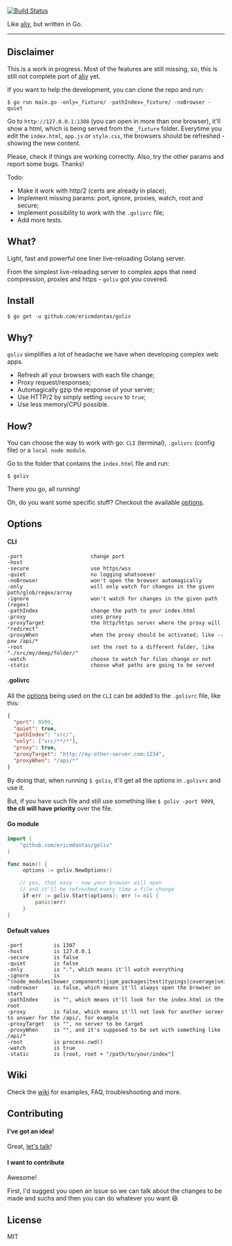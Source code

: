 [![Build Status](https://travis-ci.org/ericmdantas/goliv.svg?branch=master)](https://travis-ci.org/ericmdantas/goliv)

Like [aliv](https://github.com/ericmdantas/aliv), but written in Go.

---

## Disclaimer

This is a work in progress. Most of the features are still missing, so, this is still not complete port of [aliv](https://github.com/ericmdantas/aliv) yet.

If you want to help the development, you can clone the repo and run:

```shell
$ go run main.go -only=_fixture/ -pathIndex=_fixture/ -noBrowser -quiet
```

Go to `http://127.0.0.1:1308` (you can open in more than one browser), it'll show a html, which is being served from the `_fixture` folder. Everytime you edit the `index.html`, `app.js` or `style.css`, the browsers should be refreshed - showing the new content.

Please, check if things are working correctly. Also, try the other params and report some bugs. Thanks!


Todo:
- Make it work with http/2 (certs are already in place);
- Implement missing params: port, ignore, proxies, watch, root and secure;
- Implement possibility to work with the `.golivrc` file;
- Add more tests. 


## What?

Light, fast and powerful one liner live-reloading Golang server.

From the simplest live-reloading server to complex apps that need compression, proxies and https - `goliv` got you covered.


## Install

```shell
$ go get -u github.com/ericmdantas/goliv
```


## Why?

`goliv` simplifies a lot of headache we have when developing complex web apps. 

- Refresh all your browsers with each file change;
- Proxy request/responses;
- Automagically gzip the response of your server;
- Use HTTP/2 by simply setting `secure` to `true`;
- Use less memory/CPU possible.


## How?

You can choose the way to work with go: `CLI` (terminal), `.golivrc` (config file) or a `local node module`.

Go to the folder that contains the `index.html` file and run:

```shell
$ goliv
```

There you go, all running!

Oh, do you want some specific stuff? Checkout the available <a href="#options">options</a>.


## Options

#### CLI


```
-port                      change port
-host
-secure                    use https/wss
-quiet                     no logging whatsoever
-noBrowser                 won't open the browser automagically
-only                      will only watch for changes in the given path/glob/regex/array
-ignore                    won't watch for changes in the given path (regex)
-pathIndex                 change the path to your index.html
-proxy                     uses proxy
-proxyTarget               the http/https server where the proxy will "redirect"
-proxyWhen                 when the proxy should be activated; like --pxw /api/*
-root                      set the root to a different folder, like "./src/my/deep/folder/"
-watch                     choose to watch for files change or not
-static                    choose what paths are going to be served
```


#### .golivrc

All the <a href="#options">options</a> being used on the `CLI` can be added to the `.golivrc` file, like this:

```json
{
  "port": 9999,
  "quiet": true,
  "pathIndex": "src/",
  "only": ["src/**/*"],
  "proxy": true,
  "proxyTarget": "http://my-other-server.com:1234",
  "proxyWhen": "/api/*"
}
```

By doing that, when running `$ goliv`, it'll get all the options in `.golivrc` and use it.

But, if you have such file and still use something like `$ goliv -port 9999`, **the cli will have priority** over the file.


#### Go module

```go
import (
    "github.com/ericmdantas/goliv"
)

func main() {
     options := goliv.NewOptions()

    // yes, that easy - now your browser will open 
    // and it'll be refreshed every time a file change
     if err := goliv.Start(options); err != nil {
         panic(err)
     }
}
```

#### Default values

```
-port          is 1307
-host          is 127.0.0.1
-secure        is false
-quiet         is false
-only          is ".", which means it'll watch everything
-ignore        is ^(node_modules|bower_components|jspm_packages|test|typings|coverage|unit_coverage)
-noBrowser     is false, which means it'll always open the browser on start
-pathIndex     is "", which means it'll look for the index.html in the root
-proxy         is false, which means it'll not look for another server to answer for the /api/, for example
-proxyTarget   is "", no server to be target
-proxyWhen     is "", and it's supposed to be set with something like /api/*
-root          is process.cwd()
-watch         is true
-static        is [root, root + "/path/to/your/index"]
```


## Wiki

Check the [wiki](https://github.com/ericmdantas/goliv/wiki) for examples, FAQ, troubleshooting and more.

## Contributing

#### I've got an idea!

Great, [let's talk](https://github.com/ericmdantas/goliv/issues/new)!

#### I want to contribute

Awesome!

First, I'd suggest you open an issue so we can talk about the changes to be made and suchs and then you can do whatever you want :smile:

## License

MIT
